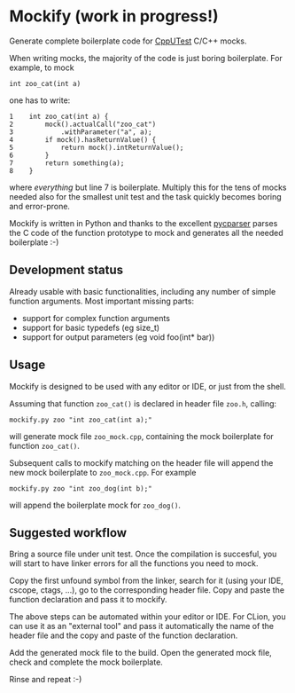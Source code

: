 # Mockify (work in progress!)

Generate complete boilerplate code for [CppUTest][] C/C++ mocks.

When writing mocks, the majority of the code is just boring boilerplate. For
example, to mock

    int zoo_cat(int a)

one has to write:

    1    int zoo_cat(int a) {
    2        mock().actualCall("zoo_cat")
    3            .withParameter("a", a);
    4        if mock().hasReturnValue() {
    5            return mock().intReturnValue();
    6        }
    7        return something(a);
    8    }

where *everything* but line 7 is boilerplate. Multiply this for the tens of
mocks needed also for the smallest unit test and the task quickly becomes
boring and error-prone.

Mockify is written in Python and thanks to the excellent [pycparser][] parses
the C code of the function prototype to mock and generates all the needed
boilerplate :-)

## Development status

Already usable with basic functionalities, including any number of simple
function arguments. Most important missing parts:

- support for complex function arguments
- support for basic typedefs (eg size_t)
- support for output parameters (eg void foo(int* bar))

## Usage

Mockify is designed to be used with any editor or IDE, or just from the shell.

Assuming that function `zoo_cat()` is declared in header file `zoo.h`, calling:

    mockify.py zoo "int zoo_cat(int a);"

will generate mock file `zoo_mock.cpp`, containing the mock boilerplate for
function `zoo_cat()`.

Subsequent calls to mockify matching on the header file will append the new
mock boilerplate to `zoo_mock.cpp`. For example

    mockify.py zoo "int zoo_dog(int b);"

will append the boilerplate mock for `zoo_dog()`.

## Suggested workflow

Bring a source file under unit test. Once the compilation is succesful, you
will start to have linker errors for all the functions you need to mock.

Copy the first unfound symbol from the linker, search for it (using your IDE,
cscope, ctags, ...), go to the corresponding header file. Copy and paste the
function declaration and pass it to mockify.

The above steps can be automated within your editor or IDE. For CLion, you can
use it as an "external tool" and pass it automatically the name of the header
file and the copy and paste of the function declaration.

Add the generated mock file to the build. Open the generated mock file, check
and complete the mock boilerplate.

Rinse and repeat :-)


[CppUTest]: https://cpputest.github.io
[pycparser]: https://github.com/eliben/pycparser